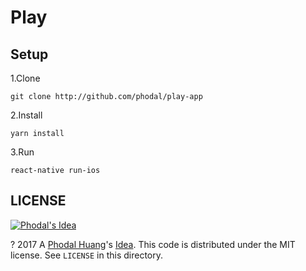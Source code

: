 # Play


Setup
---

1.Clone

```
git clone http://github.com/phodal/play-app
```

2.Install


```
yarn install
```

3.Run

```
react-native run-ios
```

LICENSE
---

[![Phodal's Idea](http://brand.phodal.com/shields/idea-small.svg)](http://ideas.phodal.com/)

? 2017 A [Phodal Huang](https://www.phodal.com)'s [Idea](http://github.com/phodal/ideas).  This code is distributed under the MIT license. See `LICENSE` in this directory.
